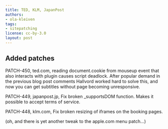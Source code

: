 ```yaml
---
title: TED, KLM, JapanPost
authors:
- ola-kleiven
tags:
- sitepatching
license: cc-by-3.0
layout: post
---
```


## Added patches

PATCH-450, ted.com, reading document.cookie from mouseup event that also interacts with plugin causes script deadlock. After popular demand in the previous blog post comments Hallvord worked hard to solve this, and now you can get subtitles without page becoming unresponsive.

PATCH-449, japanpost.jp, Fix broken _supportsDOM function. Makes it possible to accept terms of service.

PATCH-448, klm.com, Fix broken resizing of iframes on the booking pages.

(oh, and there is yet another tweak to the apple.com menu patch...)
